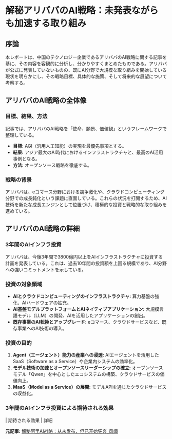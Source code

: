 # 解秘アリババのAI戦略：未発表ながらも加速する取り組み

## 序論

本レポートは、中国のテクノロジー企業であるアリババのAI戦略に関する記事を基に、その内容を客観的に分析し、分かりやすくまとめたものである。アリババが公式に発表していないものの、既にAI分野で大規模な取り組みを開始している現状を明らかにし、その戦略目標、具体的な施策、そして将来的な展望について考察する。

## アリババのAI戦略の全体像

### 目標、結果、方法

記事では、アリババのAI戦略を「使命、願景、価値観」というフレームワークで整理している。

* **目標:** AGI（汎用人工知能）の実現を最優先事項とする。
* **結果:** アジア最大のAI時代におけるインフラストラクチャと、最高のAI活用事例となる。
* **方法:** オープンソース戦略を徹底する。

### 戦略の背景

アリババは、eコマース分野における競争激化や、クラウドコンピューティング分野での成長鈍化という課題に直面している。これらの状況を打開するため、AI技術を新たな成長エンジンとして位置づけ、積極的な投資と戦略的な取り組みを進めている。

## アリババのAI戦略の詳細

### 3年間のAIインフラ投資

アリババは、今後3年間で3800億円以上をAIインフラストラクチャに投資する計画を発表している。これは、過去10年間の投資額を上回る規模であり、AI分野への強いコミットメントを示している。

### 投資の対象領域

* **AIとクラウドコンピューティングのインフラストラクチャ:** 算力基盤の強化、AIハードウェアの拡充。
* **AI基盤モデルプラットフォームとAIネイティブアプリケーション:** 大規模言語モデル（LLM）の開発、AIを活用したアプリケーションの創出。
* **既存事業のAI転換とアップグレード:** eコマース、クラウドサービスなど、既存事業へのAI技術の導入。

### 投資の目的

1. **Agent（エージェント）能力の産業への浸透:** AIエージェントを活用したSaaS（Software as a Service）や企業内システムの効率化。
2. **モデル技術の加速とオープンソースリーダーシップの確立:** オープンソースモデル「Qwen」を中心としたエコシステムの構築、クラウドサービスの価値向上。
3. **MaaS（Model as a Service）の展開:** モデルAPIを通じたクラウドサービスの収益化。

### 3年間のAIインフラ投資による期待される効果

| 期待される効果 | 詳細 

**元記事:** [解秘阿里AI战略：从未发布，但已开始狂奔_风闻](https://user.guancha.cn/main/content?id=1422089&s=fwtjgzwz)